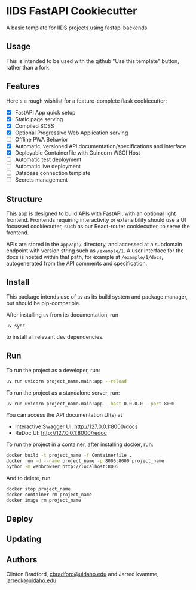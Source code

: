 # IIDS FastAPI Cookiecutter

A basic template for IIDS projects using fastapi backends

## Usage

This is intended to be used with the github "Use this template" button, rather than a fork.

## Features

Here's a rough wishlist for a feature-complete flask cookiecutter:

- [x] FastAPI App quick setup
- [x] Static page serving
- [x] Compiled SCSS
- [x] Optional Progressive Web Application serving
- [ ] Offline PWA Behavior
- [x] Automatic, versioned API documentation/specifications and interface
- [x] Deployable Containerfile with Guincorn WSGI Host
- [ ] Automatic test deployment
- [ ] Automatic live deployment
- [ ] Database connection template
- [ ] Secrets management

## Structure

This app is designed to build APIs with FastAPI, with an optional light frontend. Frontends requiring interactivity or extensibility should use a UI focussed cookiecutter, such as our React-router cookiecutter, to serve the frontend.

APIs are stored in the `app/api/` directory, and accessed at a subdomain endpoint with version string such as `/example/1`. A user interface for the docs is hosted within that path, for example at `/example/1/docs`, autogenerated from the API comments and specification.

## Install

This package intends use of `uv` as its build system and package manager, but should be pip-compatible.

After installing `uv` from its documentation, run

```
uv sync
```

to install all relevant dev dependencies.

## Run

To run the project as a developer, run:

```bash
uv run uvicorn project_name.main:app --reload
```

To run the project as a standalone server, run:

```bash
uv run uvicorn project_name.main:app --host 0.0.0.0 --port 8000
```

You can access the API documentation UI(s) at

- Interactive Swagger UI: http://127.0.0.1:8000/docs
- ReDoc UI: http://127.0.0.1:8000/redoc

To run the project in a container, after installing docker, run:

```bash
docker build -t project_name -f Containerfile .
docker run -d --name project_name -p 8005:8000 project_name
python -m webbrowser http://localhost:8005
```

And to delete, run:

```bash
docker stop project_name
docker container rm project_name
docker image rm project_name
```

## Deploy

## Updating

## Authors

Clinton Bradford, cbradford@uidaho.edu and Jarred kvamme, jarredk@uidaho.edu
